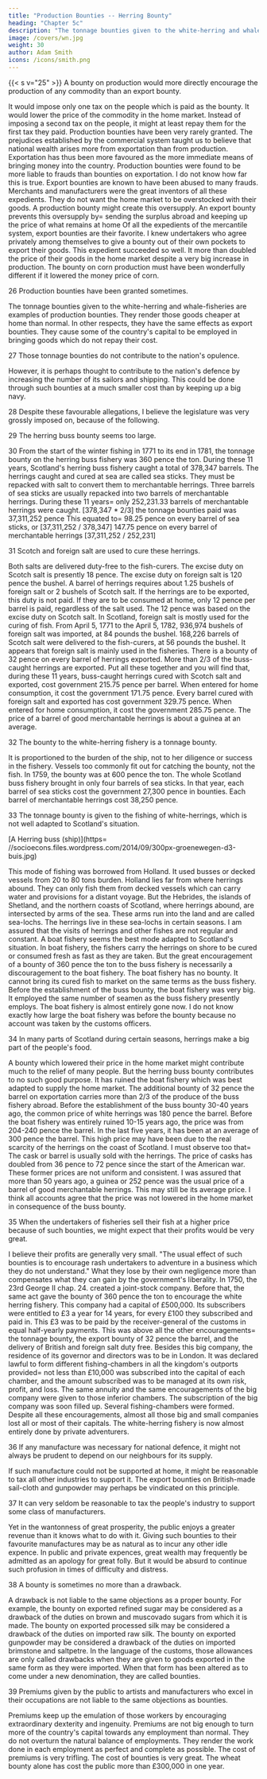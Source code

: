 ```yaml
---
title: "Production Bounties -- Herring Bounty"
heading: "Chapter 5c"
description: "The tonnage bounties given to the white-herring and whale-fisheries are examples of production bounties. They render those goods cheaper at home than normal"
image: /covers/wn.jpg
weight: 30
author: Adam Smith
icons: /icons/smith.png
--- 
```




{{< s v="25" >}} A bounty on production would more directly encourage the production of any commodity than an export bounty.

It would impose only one tax on the people which is paid as the bounty.
    It would lower the price of the commodity in the home market.
    Instead of imposing a second tax on the people, it might at least repay them for the first tax they paid.
Production bounties have been very rarely granted.
    The prejudices established by the commercial system taught us to believe that national wealth arises more from exportation than from production.
        Exportation has thus been more favoured as the more immediate means of bringing money into the country.
        Production bounties were found to be more liable to frauds than bounties on exportation.
            I do not know how far this is true.
            Export bounties are known to have been abused to many frauds.
Merchants and manufacturers were the great inventors of all these expedients.
    They do not want the home market to be overstocked with their goods.
        A production bounty might create this oversupply.
        An export bounty prevents this oversupply by= 
            sending the surplus abroad and
            keeping up the price of what remains at home
    Of all the expedients of the mercantile system, export bounties are their favorite.
        I knew undertakers who agree privately among themselves to give a bounty out of their own pockets to export their goods.
        This expedient succeeded so well.
            It more than doubled the price of their goods in the home market despite a very big increase in production.
The bounty on corn production must have been wonderfully different if it lowered the money price of corn.

26 Production bounties have been granted sometimes.

The tonnage bounties given to the white-herring and whale-fisheries are examples of production bounties. They render those goods cheaper at home than normal.
In other respects, they have the same effects as export bounties.
    They cause some of the country's capital to be employed in bringing goods which do not repay their cost.

27 Those tonnage bounties do not contribute to the nation's opulence.

However, it is perhaps thought to contribute to the nation's defence by increasing the number of its sailors and shipping.
This could be done through such bounties at a much smaller cost than by keeping up a big navy.

28 Despite these favourable allegations, I believe the legislature was very grossly imposed on, because of the following.

29 The herring buss bounty seems too large.

30 From the start of the winter fishing in 1771 to its end in 1781, the tonnage bounty on the herring buss fishery was 360 pence the ton.
    During these 11 years, Scotland's herring buss fishery caught a total of 378,347 barrels.
The herrings caught and cured at sea are called sea sticks.
    They must be repacked with salt to convert them to merchantable herrings.
Three barrels of sea sticks are usually repacked into two barrels of merchantable herrings.
During these 11 years= 
    only 252,231.33 barrels of merchantable herrings were caught. [378,347 * 2/3]
    the tonnage bounties paid was 37,311,252 pence
        This equated to= 
            98.25 pence on every barrel of sea sticks, or [37,311,252 / 378,347]
            147.75 pence on every barrel of merchantable herrings [37,311,252 / 252,231]

31 Scotch and foreign salt are used to cure these herrings.

Both salts are delivered duty-free to the fish-curers.
    The excise duty on Scotch salt is presently 18 pence.
    The excise duty on foreign salt is 120 pence the bushel.
A barrel of herrings requires about 1.25 bushels of foreign salt or 2 bushels of Scotch salt.
If the herrings are to be exported, this duty is not paid.
    If they are to be consumed at home, only 12 pence per barrel is paid, regardless of the salt used.
    The 12 pence was based on the excise duty on Scotch salt.
In Scotland, foreign salt is mostly used for the curing of fish.
    From April 5, 1771 to the April 5, 1782, 936,974 bushels of foreign salt was imported, at 84 pounds the bushel.
    168,226 barrels of Scotch salt were delivered to the fish-curers, at 56 pounds the bushel.
It appears that foreign salt is mainly used in the fisheries.
There is a bounty of 32 pence on every barrel of herrings exported.
    More than 2/3 of the buss-caught herrings are exported.
Put all these together and you will find that, during these 11 years, buss-caught herrings cured with Scotch salt and exported, cost government 215.75 pence per barrel.
    When entered for home consumption, it cost the government 171.75 pence.
    Every barrel cured with foreign salt and exported has cost government 329.75 pence.
    When entered for home consumption, it cost the government 285.75 pence.
The price of a barrel of good merchantable herrings is about a guinea at an average.

32 The bounty to the white-herring fishery is a tonnage bounty.

It is proportioned to the burden of the ship, not to her diligence or success in the fishery.
Vessels too commonly fit out for catching the bounty, not the fish.
In 1759, the bounty was at 600 pence the ton.
    The whole Scotland buss fishery brought in only four barrels of sea sticks.
    In that year, each barrel of sea sticks cost the government 27,300 pence in bounties.
    Each barrel of merchantable herrings cost 38,250 pence.

33 The tonnage bounty is given to the fishing of white-herrings, which is not well adapted to Scotland's situation.

[A Herring buss (ship)](https= //socioecons.files.wordpress.com/2014/09/300px-groenewegen-d3-buis.jpg)


This mode of fishing was borrowed from Holland.
It used busses or decked vessels from 20 to 80 tons burden.
Holland lies far from where herrings abound.
They can only fish them from decked vessels which can carry water and provisions for a distant voyage.
But the Hebrides, the islands of Shetland, and the northern coasts of Scotland, where herrings abound, are intersected by arms of the sea.
These arms run into the land and are called sea-lochs.
The herrings live in these sea-lochs in certain seasons.
I am assured that the visits of herrings and other fishes are not regular and constant.
A boat fishery seems the best mode adapted to Scotland's situation.
In boat fishery, the fishers carry the herrings on shore to be cured or consumed fresh as fast as they are taken.
But the great encouragement of a bounty of 360 pence the ton to the buss fishery is necessarily a discouragement to the boat fishery.
The boat fishery has no bounty.
    It cannot bring its cured fish to market on the same terms as the buss fishery.
Before the establishment of the buss bounty, the boat fishery was very big.
    It employed the same number of seamen as the buss fishery presently employs.
    The boat fishery is almost entirely gone now.
I do not know exactly how large the boat fishery was before the bounty because no account was taken by the customs officers.

34 In many parts of Scotland during certain seasons, herrings make a big part of the people's food.

A bounty which lowered their price in the home market might contribute much to the relief of many people.
But the herring buss bounty contributes to no such good purpose.
    It has ruined the boat fishery which was best adapted to supply the home market.
The additional bounty of 32 pence the barrel on exportation carries more than 2/3 of the produce of the buss fishery abroad.
Before the establishment of the buss bounty 30-40 years ago, the common price of white herrings was 180 pence the barrel.
Before the boat fishery was entirely ruined 10-15 years ago, the price was from 204-240 pence the barrel.
In the last five years, it has been at an average of 300 pence the barrel.
    This high price may have been due to the real scarcity of the herrings on the coast of Scotland.
I must observe too that= 
The cask or barrel is usually sold with the herrings.
The price of casks has doubled from 36 pence to 72 pence since the start of the American war.
These former prices are not uniform and consistent.
I was assured that more than 50 years ago, a guinea or 252 pence was the usual price of a barrel of good merchantable herrings.
This may still be its average price.
I think all accounts agree that the price was not lowered in the home market in consequence of the buss bounty.

35 When the undertakers of fisheries sell their fish at a higher price because of such bounties, we might expect that their profits would be very great.

I believe their profits are generally very small.
"The usual effect of such bounties is to encourage rash undertakers to adventure in a business which they do not understand."
What they lose by their own negligence more than compensates what they can gain by the government's liberality.
In 1750, the 23rd George II chap. 24. created a joint-stock company.
Before that, the same act gave the bounty of 360 pence the ton to encourage the white herring fishery.
This company had a capital of £500,000.
Its subscribers were entitled to £3 a year for 14 years, for every £100 they subscribed and paid in.
    This £3 was to be paid by the receiver-general of the customs in equal half-yearly payments.
    This was above all the other encouragements= 
        the tonnage bounty,
        the export bounty of 32 pence the barrel, and
        the delivery of British and foreign salt duty free.
Besides this big company, the residence of its governor and directors was to be in London.
It was declared lawful to form different fishing-chambers in all the kingdom's outports provided= 
    not less than £10,000 was subscribed into the capital of each chamber, and
    the amount subscribed was to be managed at its own risk, profit, and loss.
The same annuity and the same encouragements of the big company were given to those inferior chambers.
The subscription of the big company was soon filled up.
Several fishing-chambers were formed.
Despite all these encouragements, almost all those big and small companies lost all or most of their capitals.
The white-herring fishery is now almost entirely done by private adventurers.

36 If any manufacture was necessary for national defence, it might not always be prudent to depend on our neighbours for its supply.

If such manufacture could not be supported at home, it might be reasonable to tax all other industries to support it.
The export bounties on British-made sail-cloth and gunpowder may perhaps be vindicated on this principle.

37 It can very seldom be reasonable to tax the people's industry to support some class of manufacturers.

Yet in the wantonness of great prosperity, the public enjoys a greater revenue than it knows what to do with it.
Giving such bounties to their favourite manufactures may be as natural as to incur any other idle expence.
In public and private expences, great wealth may frequently be admitted as an apology for great folly.
But it would be absurd to continue such profusion in times of difficulty and distress.

38 A bounty is sometimes no more than a drawback.

A drawback is not liable to the same objections as a proper bounty.
For example, the bounty on exported refined sugar may be considered as a drawback of the duties on brown and muscovado sugars from which it is made.
The bounty on exported processed silk may be considered a drawback of the duties on imported raw silk.
The bounty on exported gunpowder may be considered a drawback of the duties on imported brimstone and saltpetre.
In the language of the customs, those allowances are only called drawbacks when they are given to goods exported in the same form as they were imported.
When that form has been altered as to come under a new denomination, they are called bounties.

39 Premiums given by the public to artists and manufacturers who excel in their occupations are not liable to the same objections as bounties.

Premiums keep up the emulation of those workers by encouraging extraordinary dexterity and ingenuity.
Premiums are not big enough to turn more of the country's capital towards any employment than normal.
They do not overturn the natural balance of employments.
They render the work done in each employment as perfect and complete as possible.
The cost of premiums is very trifling.
The cost of bounties is very great. The wheat bounty alone has cost the public more than £300,000 in one year.
